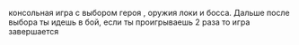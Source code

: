 консольная игра с выбором героя , оружия локи и босса. Дальше после выбора ты идешь в бой, если ты проигрываешь 2 раза то игра завершается
